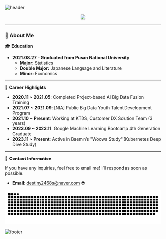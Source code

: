 ![header](https://capsule-render.vercel.app/api?type=waving&color=gradient&height=200&section=header&text=The%20journey%20is%20the%20reward&fontSize=30&animation=fadeIn&customColorList=2)

<p align="center">
  <a href="https://skillicons.dev">
    <img src="https://skillicons.dev/icons?i=kubernetes,docker,terraform,aws,azure,github,gitlab,jenkins,kafka,postgres,python,fastapi,nextjs,react,ts&perline=5" />
  </a>
</p>

---

### 🚀 About Me

🎓 **Education**

- **2021.08.27** - **Graduated from Pusan National University**
  - **Major:** Statistics
  - **Double Major:** Japanese Language and Literature
  - **Minor:** Economics

---
🌱 **Career Highlights**

- **2020.11 ~ 2021.05**: Completed Project-based AI Big Data Fusion Training
- **2021.07 ~ 2021.09**: [NIA] Public Big Data Youth Talent Development Program
- **2021.10 ~ Present**: Working at KTDS, Customer DX Solution Team (3 years)
- **2023.09 ~ 2023.11**: Google Machine Learning Bootcamp 4th Generation Graduate
- **2023.11 ~ Present**: Active in Baemin’s "Woowa Study" (Kubernetes Deep Dive Study)

---
📧 **Contact Information**

If you have any inquiries, feel free to email me! I’ll respond as soon as possible.

- **Email**: destiny2468s@naver.com 😎

<picture>
  <source
    media="(prefers-color-scheme: dark)"
    srcset="https://github.com/yuchan509/yuchan509/blob/output/github-contribution-grid-snake.svg"
  />
  <img
    alt="github contribution grid snake animation"
    src="https://github.com/yuchan509/yuchan509/blob/output/github-contribution-grid-snake.svg"
  />
</picture>

![footer](https://capsule-render.vercel.app/api?type=waving&color=gradient&height=200&section=footer&customColorList=2)
